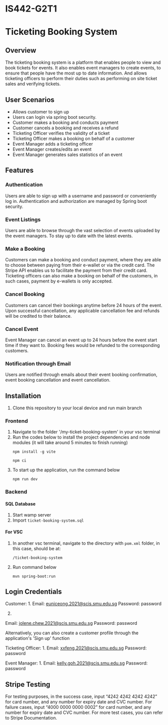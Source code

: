 # IS442-G2T1
# Ticketing Booking System

## Overview ##

The ticketing booking system is a platform that enables people to view and book tickets for events. It also enables event managers to create events, to ensure that people have the most up to date information. And allows ticketing officers to perform their duties such as performing on site ticket sales and verifying tickets.

## User Scenarios ##
* Allows customer to sign up
* Users can login via spring boot security.
* Customer makes a booking and conducts payment
* Customer cancels a booking and receives a refund
* Ticketing Officer verifies the validity of a ticket 
* Ticketing Officer makes a booking on behalf of a customer 
* Event Manager adds a ticketing officer
* Event Manager creates/edits an event 
* Event Manager generates sales statistics of an event

## Features ##
### Authentication ###
Users are able to sign up with a username and password or conveniently log in. Authentication and authorization are managed by Spring boot security.

### Event Listings ###
Users are able to browse through the vast selection of events uploaded by the event managers. To stay up to date with the latest events.

### Make a Booking ###
Customers can make a booking and conduct payment, where they are able to choose between paying from their e-wallet or via the credit card. The Stripe API enables us to facilitate the payment from their credit card. Ticketing officers can also make a booking on behalf of the customers, in such cases, payment by e-wallets is only accepted.

### Cancel Booking ###
Customers can cancel their bookings anytime before 24 hours of the event. Upon successful cancellation, any applicable cancellation fee and refunds will be credited to their balance.

### Cancel Event ###
Event Manager can cancel an event up to 24 hours before the event start time if they want to. Booking fees would be refunded to the corresponding customers.

### Notification through Email ###
Users are notified through emails about their event booking confirmation, event booking cancellation and event cancellation.

## Installation ##
1. Clone this repository to your local device and run main branch
### Frontend ###
1. Navigate to the folder '/my-ticket-booking-system' in your vsc terminal
2. Run the codes below to install the project dependencies and node modules (it will take around 5 minutes to finish running)
   ```
   npm install -g vite
   ```
   ```
   npm ci
   ```
3. To start up the application, run the command below
   ```
   npm run dev
   ```
### Backend ###
#### SQL Database ####
1. Start wamp server
2. Import `ticket-booking-system.sql`


#### For VSC ####
1. In another vsc terminal, navigate to the directory with `pom.xml` folder, in this case, should be at:
   ```
   /ticket-booking-system
   ```
2. Run command below
   ```
   mvn spring-boot:run
   ```

## Login Credentials ##
Customer:
1.
Email: euniceong.2021@scis.smu.edu.sg
Password: password


2.
Email: jolene.chew.2021@scis.smu.edu.sg
Password: password


Alternatively, you can also create a customer profile through the application's 'Sign up' function


Ticketing Officer:
1.
Email: xxfeng.2021@scis.smu.edu.sg
Password: password


Event Manager:
1.
Email: kelly.goh.2021@scis.smu.edu.sg
Password: password


## Stripe Testing
For testing purposes, in the success case, input “4242 4242 4242 4242” for card number, and any number for expiry date and CVC number. 
For failure cases, input “4000 0000 0000 0002” for card number, and any number for expiry date and CVC number. For more test cases, you can refer to Stripe Documentation.
